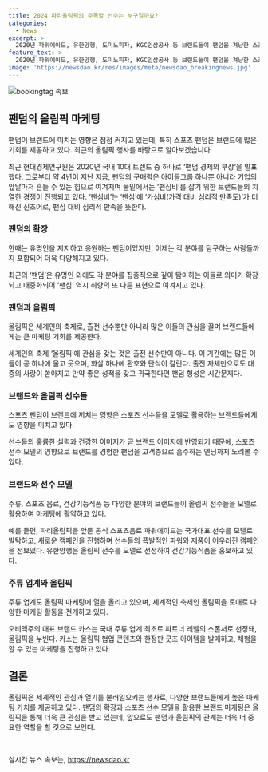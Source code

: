 ```yaml
---
title: 2024 파리올림픽의 주목할 선수는 누구일까요?
categories:
  - News
excerpt: >
  2020년 파워에이드, 유한양행, 도미노피자, KGC인삼공사 등 브랜드들이 팬덤을 겨냥한 스포츠 스타 마케팅에 주목하고 있다. 특히 MZ세대의 팬 심비로 인해 스포츠 팬덤이 확장되고, 스포츠 선수를 모델로 하는 마케팅이 강화되고 있다. 더불어 올림픽을 앞둔 시점에서는 브랜드들이 스포츠선수를 모델로 발탁하는 캠페인을 활발히 전개하고 있으며, 주류업계도 올림픽 마케팅에 주목하고 있다. 스포츠 팬덤의 강력함과 함께 스포츠 스타 마케팅은 브랜드들에게 큰 화두가 되고 있는 추세이다.
feature_text: >
  2020년 파워에이드, 유한양행, 도미노피자, KGC인삼공사 등 브랜드들이 팬덤을 겨냥한 스포츠 스타 마케팅에 주목하고 있다. 특히 MZ세대의 팬 심비로 인해 스포츠 팬덤이 확장되고, 스포츠 선수를 모델로 하는 마케팅이 강화되고 있다. 더불어 올림픽을 앞둔 시점에서는 브랜드들이 스포츠선수를 모델로 발탁하는 캠페인을 활발히 전개하고 있으며, 주류업계도 올림픽 마케팅에 주목하고 있다. 스포츠 팬덤의 강력함과 함께 스포츠 스타 마케팅은 브랜드들에게 큰 화두가 되고 있는 추세이다.
image: 'https://newsdao.kr/res/images/meta/newsdao_breakingnews.jpg'
---
```


<p><img src="https://newsdao.kr/res/images/meta/newsdao_breakingnews.jpg" alt="bookingtag 속보" /></p>

<h2 data-ke-size="size26">팬덤의 올림픽 마케팅</h2>

<p>팬덤이 브랜드에 미치는 영향은 점점 커지고 있는데, 특히 스포츠 팬덤은 브랜드에 많은 기회를 제공하고 있다. 최근의 올림픽 행사를 바탕으로 알아보겠습니다.</p>

<p data-ke-size="size16">최근 현대경제연구원은 2020년 국내 10대 트렌드 중 하나로 ‘팬덤 경제의 부상’을 발표했다. 그로부터 약 4년이 지난 지금, 팬덤의 구매력은 아이돌그룹 하나뿐 아니라 기업의 앞날마저 흔들 수 있는 힘으로 여겨지며 물밑에서는 ‘팬심비’를 잡기 위한 브랜드들의 치열한 경쟁이 진행되고 있다. ‘팬심비’는 ‘팬심’에 ‘가심비(가격 대비 심리적 만족도)’가 더해진 신조어로, 팬심 대비 심리적 만족을 뜻한다.</p>

<h3 data-ke-size="size24">팬덤의 확장</h3>

<p>한때는 유명인을 지지하고 응원하는 팬덤이었지만, 이제는 각 분야를 탐구하는 사람들까지 포함되어 더욱 다양해지고 있다.</p>

<p data-ke-size="size16">최근의 ‘팬덤’은 유명인 외에도 각 분야를 집중적으로 깊이 탐미하는 이들로 의미가 확장되고 대중화되어 ‘팬심’ 역시 취향의 또 다른 표현으로 여겨지고 있다.</p>

<h3 data-ke-size="size24">팬덤과 올림픽</h3>

<p>올림픽은 세계인의 축제로, 출전 선수뿐만 아니라 많은 이들의 관심을 끌며 브랜드들에게는 큰 마케팅 기회를 제공한다.</p>

<p data-ke-size="size16">세계인의 축제 ‘올림픽’에 관심을 갖는 것은 출전 선수만이 아니다. 이 기간에는 많은 이들이 공 하나에 울고 웃으며, 화살 하나에 환호와 탄식이 갈린다. 출전 자체만으로도 대중의 사랑이 쏟아지고 만약 좋은 성적을 갖고 귀국한다면 팬덤 형성은 시간문제다.</p>

<h3 data-ke-size="size24">브랜드와 올림픽 선수들</h3>

<p>스포츠 팬덤이 브랜드에 끼치는 영향은 스포츠 선수들을 모델로 활용하는 브랜드들에게도 영향을 미치고 있다.</p>

<p data-ke-size="size16">선수들의 훌륭한 실력과 건강한 이미지가 곧 브랜드 이미지에 반영되기 때문에, 스포츠선수 모델의 영향으로 브랜드를 경험한 팬덤을 고객층으로 흡수하는 엔딩까지 노려볼 수 있다.</p>

<h3 data-ke-size="size24">브랜드와 선수 모델</h3>

<p>주류, 스포츠 음료, 건강기능식품 등 다양한 분야의 브랜드들이 올림픽 선수들을 모델로 활용하여 마케팅에 활약하고 있다.</p>

<p data-ke-size="size16">예를 들면, 파리올림픽을 앞둔 공식 스포츠음료 파워에이드는 국가대표 선수를 모델로 발탁하고, 새로운 캠페인을 진행하며 선수들의 폭발적인 파워와 제품이 어우러진 캠페인을 선보였다. 유한양행은 올림픽 선수를 모델로 선정하여 건강기능식품을 홍보하고 있다.</p>

<h3 data-ke-size="size24">주류 업계와 올림픽</h3>

<p>주류 업계도 올림픽 마케팅에 열을 올리고 있으며, 세계적인 축제인 올림픽을 토대로 다양한 마케팅 활동을 전개하고 있다.</p>

<p data-ke-size="size16">오비맥주의 대표 브랜드 카스는 국내 주류 업계 최초로 파트너 레벨의 스폰서로 선정돼, 올림픽을 누빈다. 카스는 올림픽 협업 콘텐츠와 한정판 굿즈 아이템을 발매하고, 체험을 할 수 있는 마케팅을 진행하고 있다.</p>

<h2 data-ke-size="size26">결론</h2>

<p>올림픽은 세계적인 관심과 열기를 불러일으키는 행사로, 다양한 브랜드들에게 높은 마케팅 가치를 제공하고 있다. 팬덤의 확장과 스포츠 선수 모델을 활용한 브랜드 마케팅은 올림픽을 통해 더욱 큰 관심을 받고 있는데, 앞으로도 팬덤과 올림픽의 관계는 더욱 더 중요한 역할을 할 것으로 보인다.</p>

<p data-ke-size="size16">&nbsp;</p>
실시간 뉴스 속보는, <a href="https://newsdao.kr" rel="dofollow">https://newsdao.kr</a>


